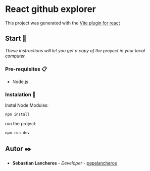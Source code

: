 # React github explorer

This project was generated with the [Vite plugin for react](https://github.com/vitejs/vite-plugin-react)

## Start 🚀

_These instructions will let you get a copy of the proyect in your local computer._


### Pre-requisites 📋

* Node.js

### Instalation 🔧

Instal Node Modules:

```
npm install
```

run the project:

```
npm run dev
```

## Autor ✒️

* **Sebastian Lancheros** - *Developer* - [pepelancheros](https://github.com/pepelancheros)



